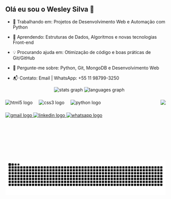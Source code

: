 ## Olá eu sou o Wesley Silva 👋

- 🚀 Trabalhando em: Projetos de Desenvolvimento Web e Automação com Python
- 🌱 Aprendendo: Estruturas de Dados, Algoritmos e novas tecnologias Front-end
- 💡 Procurando ajuda em: Otimização de código e boas práticas de Git/GitHub
- 💬 Pergunte-me sobre: Python, Git, MongoDB e Desenvolvimento Web
- 📬 Contato: Email | WhatsApp: +55 11 98799-3250

  <div align="center">
  <img src="https://github-readme-stats.vercel.app/api?username=SlvWes&hide_title=false&hide_rank=false&show_icons=true&include_all_commits=true&count_private=true&disable_animations=false&theme=darcula&locale=pt-br&hide_border=false" height="150" alt="stats graph"  />
  <img src="https://github-readme-stats.vercel.app/api/top-langs?username=SlvWes&locale=pt-br&hide_title=false&layout=compact&card_width=320&langs_count=5&theme=darcula&hide_border=false" height="150" alt="languages graph"  />
</div>

###

<img align="right" height="190" src="https://media1.giphy.com/media/v1.Y2lkPTc5MGI3NjExdGdnMThpb3U5ZjBlc2xmd2tiNG1lMjVhMHFpbmJ6aWVkZ2s4cWcxYSZlcD12MV9pbnRlcm5hbF9naWZfYnlfaWQmY3Q9Zw/78XCFBGOlS6keY1Bil/giphy.gif"  />

###

<div align="left">
  <img src="https://cdn.jsdelivr.net/gh/devicons/devicon/icons/html5/html5-original.svg" height="35" alt="html5 logo"  />
  <img width="12" />
  <img src="https://cdn.jsdelivr.net/gh/devicons/devicon/icons/css3/css3-original.svg" height="35" alt="css3 logo"  />
  <img width="12" />
  <img src="https://cdn.jsdelivr.net/gh/devicons/devicon/icons/python/python-original.svg" height="35" alt="python logo"  />
</div>

###

<div align="left">
  <a href="https://mail.google.com/mail/?view=cm&to=wesley.s.rezende2006@gmail.com" target="_blank">
    <img src="https://img.shields.io/static/v1?message=Gmail&logo=gmail&label=&color=D14836&logoColor=white&labelColor=&style=for-the-badge" height="38" alt="gmail logo"  />
  </a>
  <a href="https://www.linkedin.com/in/wesley-s-rezende/" target="_blank">
    <img src="https://img.shields.io/static/v1?message=LinkedIn&logo=linkedin&label=&color=0077B5&logoColor=white&labelColor=&style=for-the-badge" height="38" alt="linkedin logo"  />
  </a>
  <a href="https://wa.me/5511987993250" target="_blank">
    <img src="https://img.shields.io/static/v1?message=Whatsapp&logo=whatsapp&label=&color=25D366&logoColor=white&labelColor=&style=for-the-badge" height="38" alt="whatsapp logo"  />
  </a>
</div>

<picture align="center">
  <source media="(prefers-color-scheme: dark)" srcset="https://raw.githubusercontent.com/SlvWes/SlvWes/output/github-contribution-grid-snake-dark.svg">
  <source media="(prefers-color-scheme: light)" srcset="https://raw.githubusercontent.com/SlvWes/SlvWes/output/github-contribution-grid-snake-dark.svg">
  <img align="center" alt="github contribution grid snake animation" src="https://raw.githubusercontent.com/SlvWes/SlvWes/output/github-contribution-grid-snake.svg">
</picture>


